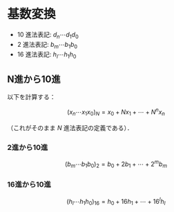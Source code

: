 # 基数変換
- $10$ 進法表記: $d_n \cdots d_1 d_0$
- $2$ 進法表記: $b_m \cdots b_1 b_0$
- $16$ 進法表記: $h_l \cdots h_1 h_0$

## N進から10進
以下を計算する：

$$
(x_n \cdots x_1 x_0)_N = x_0 + N x_1 + \cdots + N^n x_n
$$

（これがそのまま $N$ 進法表記の定義である）．

### 2進から10進
$$
(b_m \cdots b_1 b_0)_2 = b_0 + 2 b_1 + \cdots + 2^m b_m
$$

### 16進から10進
$$
(h_l \cdots h_1 h_0)_{16} = h_0 + 16 h_1 + \cdots + 16^l h_l
$$
